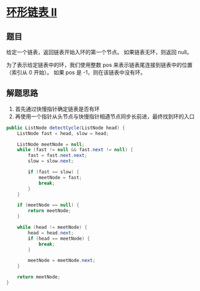 # [环形链表 II](https://leetcode-cn.com/explore/interview/card/bytedance/244/linked-list-and-tree/1023/)

## 题目

给定一个链表，返回链表开始入环的第一个节点。 如果链表无环，则返回 null。

为了表示给定链表中的环，我们使用整数 pos 来表示链表尾连接到链表中的位置（索引从 0 开始）。 如果 pos 是 -1，则在该链表中没有环。


## 解题思路

  1. 首先通过快慢指针确定链表是否有环
  2. 再使用一个指针从头节点与快慢指针相遇节点同步长前进，最终找到环的入口

```java
public ListNode detectCycle(ListNode head) {
    ListNode fast = head, slow = head;

    ListNode meetNode = null;
    while (fast != null && fast.next != null) {
        fast = fast.next.next;
        slow = slow.next;

        if (fast == slow) {
            meetNode = fast;
            break;
        }
    }

    if (meetNode == null) {
        return meetNode;
    }

    while (head != meetNode) {
        head = head.next;
        if (head == meetNode) {
            break;
        }

        meetNode = meetNode.next;
    }

    return meetNode;
}
```

